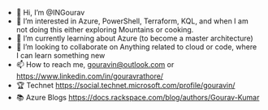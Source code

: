 - 👋 Hi, I’m @INGourav
- 👀 I’m interested in Azure, PowerShell, Terraform, KQL, and when I am not doing this either exploring Mountains or cooking.
- 🌱 I’m currently learning about Azure (to become a master architecture)
- 💞️ I’m looking to collaborate on Anything related to cloud or code, where I can learn something new
- 📫 How to reach me, gouravin@outlook.com or https://www.linkedin.com/in/gouravrathore/
- 🏆 Technet https://social.technet.microsoft.com/profile/gouravin/
- 📚 Azure Blogs https://docs.rackspace.com/blog/authors/Gourav-Kumar
           

<!---
INGourav/INGourav is a ✨ special ✨ repository because its `README.md` (this file) appears on your GitHub profile.
You can click the Preview link to take a look at your changes.
--->
